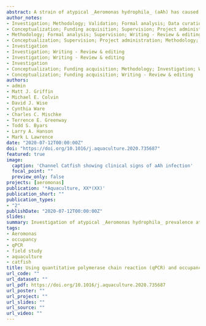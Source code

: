 ```yaml
---
abstract: A strain of atypical _Aeromonas hydrophila_ (aAh) has caused issues within the channel catfish _Ictalurus punctatus_ industry of the southeastern United States since 2009. These atypical pathotypes cause acute mortality events resulting in catastrophic losses, as opposed to more chronic mortality and lesions seen in typical infections of motile aeromonas septicemia (MAS). This study provides a basic framework for rapid field sampling negating the need for re-isolation or enrichment culture, thereby reducing the time between sampling and detection. Rapid and accurate quantitative PCR based methods for detection of aAh have been described and are important confirmative tools in research and diagnostic settings. These methods also have application in epidemiological surveys investigating the spread of disease and elucidating pathogen dynamics that may lead to outbreaks. To date, no field-based sampling technique for rapid aAh detection in resident pond populations has been explored. In this study, culture swabs taken from the gills and lower intestine of pond-raised catfish were assessed for their suitability as rapid field-based collection methods for downstream applications. Results showed the state of the pond has a significant effect on which swab location yields the highest proportion of PCR positive results. During an active outbreak, gill swabs identified more fish as aAh-positive; however, in apparently healthy populations, swabs taken from the lower intestine identified significantly more aAh-positive fish than gill swabs, despite no statistical difference in the concentration of aAh cell equivalents between swab sites. Naïve prevalence estimates from the two swab types were compared to estimates provided by a hierarchical occupancy model. Prevalence estimates from gill swabs was 0.95% while vent swabs showed a prevalence of 2.2%; however, estimates based on the occupancy model were 6.6% and 9.8%, respectively. This multi-fold increase in prevalence estimates highlights the importance of accounting for imperfect detection in epidemiological studies and in assessing potential outbreak risk. Furthermore, occupancy models based on these data indicate resident fish can be aAh-positive carriers with no gross signs of infection, providing evidence aAh can reside in catfish ponds in the absence of disease. The presence of a carrier state indicates the pathogen may pose minimal risk to the host is compromised or a mechanical portal of entry into the blood stream is available. This provides an important direction for future research in understanding the mechanisms of aAh outbreaks in catfish aquaculture ponds.
author_notes:
- Investigation; Methodology; Validation; Formal analysis; Data curation; Writing - Original draft; Visualization
- Conceptualization; Funding acquisition; Supervision; Project administration; Methodology; Validation; Investigation; Writing - Review & editing
- Methodology; Formal analysis; Supervision; Writing - Review & editing
- Conceptualization; Supervision; Project administration; Methodology; Validation; Investigation; Writing - Review & editing
- Investigation
- Investigation; Writing - Review & editing
- Investigation; Writing - Review & editing
- Investigation
- Conceptualization; Funding acquisition; Methodology; Investigation; Writing - Review & editing
- Conceptualization; Funding acquisition; Writing - Review & editing
authors:
- admin
- Matt J. Griffin
- Michael E. Colvin
- David J. Wise
- Cynthia Ware
- Charles C. Mischke
- Terrence E. Greenway
- Todd S. Byars
- Larry A. Hanson
- Mark L Lawrence
date: "2020-07-12T00:00:00Z"
doi: "https://doi.org/10.1016/j.aquaculture.2020.735687"
featured: true
image:
  caption: 'Channel Catfish showing clinical signs of aAh infection'
  focal_point: ""
  preview_only: false
projects: [aeromonas]
publication: '*Aquaculture, XX*(XX)'
publication_short: ""
publication_types:
- "2"
publishDate: "2020-07-12T00:00:00Z"
slides: 
summary: Investigation of atypical _Aeromonas hydrophila_ prevalence at the organ-, individual-, and pond-level. Swabs were taken from the gills and lower intestines of channel catfish and analyzed using qPCR to detect bacterial DNA. Results from qPCR were used to inform occupancy models to investigate prevalence and non-perfect detection.
tags:
- Aeromonas
- occupancy
- qPCR
- field study
- aquaculture
- catfish
title: Using quantitative polymerase chain reaction (qPCR) and occupancy models to estimate atypical Aeromonas hydrophila (aAh) prevalence in catfish
url_code: ""
url_dataset: ""
url_pdf: https://doi.org/10.1016/j.aquaculture.2020.735687
url_poster: ""
url_project: ""
url_slides: ""
url_source: ""
url_video: ""
---
```

